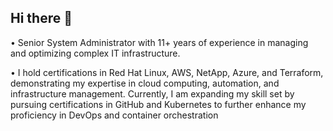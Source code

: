 ## Hi there 👋

•	Senior System Administrator with 11+ years of experience in managing and optimizing complex IT infrastructure.

•	I hold certifications in Red Hat Linux, AWS, NetApp, Azure, and Terraform, demonstrating my expertise in cloud computing, automation, and infrastructure management. 
  Currently, I am expanding my skill set by pursuing certifications in GitHub and Kubernetes to further enhance my proficiency in DevOps and container orchestration
<!--
**AjaykrishnanG/AjaykrishnanG** is a ✨ _special_ ✨ repository because its `README.md` (this file) appears on your GitHub profile.

Here are some ideas to get you started:

- 🔭 I’m currently working on ...
- 🌱 I’m currently learning ...
- 👯 I’m looking to collaborate on ...
- 🤔 I’m looking for help with ...
- 💬 Ask me about ...
- 📫 How to reach me: ...
- 😄 Pronouns: ...
- ⚡ Fun fact: ...
-->

